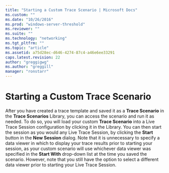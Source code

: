 ```yaml
---
title: "Starting a Custom Trace Scenario | Microsoft Docs"
ms.custom: ""
ms.date: "10/26/2016"
ms.prod: "windows-server-threshold"
ms.reviewer: ""
ms.suite: ""
ms.technology: "networking"
ms.tgt_pltfrm: ""
ms.topic: "article"
ms.assetid: a75d28ec-d646-4274-87c4-a46e6ee33291
caps.latest.revision: 22
author: "greggigwg"
ms.author: "greggill"
manager: "ronstarr"
---
```


# Starting a Custom Trace Scenario

After you have created a trace template and saved it as a **Trace Scenario** in the **Trace Scenarios** Library, you can access the scenario and run it as needed. To do so, you will load your custom **Trace Scenario** into a Live Trace Session configuration by clicking it in the Library. You can then start the session as you would any Live Trace Session, by clicking the **Start** button in the **New Session** dialog. Note that it is unnecessary to specify a data viewer in which to display your trace results prior to starting your session, as  your custom scenario will use whichever data viewer was specified in the **Start With** drop-down list at the time you saved the scenario. However, note that you still have the option to select a different data viewer prior to starting your Live Trace Session.